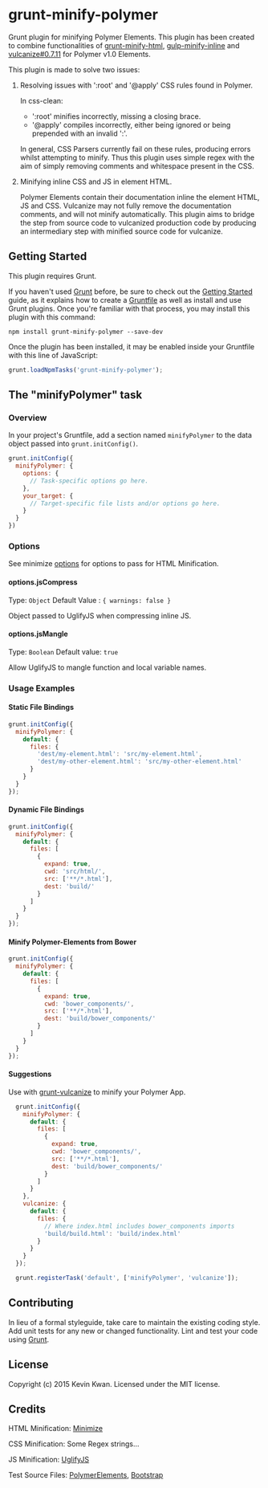 # grunt-minify-polymer
Grunt plugin for minifying Polymer Elements. This plugin has been created to combine functionalities of [grunt-minify-html](https://github.com/sindresorhus/grunt-minify-html), [gulp-minify-inline](https://github.com/shkuznetsov/gulp-minify-inline) and [vulcanize#0.7.11](https://github.com/Polymer/vulcanize) for Polymer v1.0 Elements.

This plugin is made to solve two issues:

1. Resolving issues with ':root' and '@apply' CSS rules found in Polymer.

   In css-clean:
   * ':root' minifies incorrectly, missing a closing brace.
   * '@apply' compiles incorrectly, either being ignored or being prepended with an invalid ':'.

   In general, CSS Parsers currently fail on these rules, producing errors whilst attempting to minify. Thus this plugin uses simple regex with the aim of simply removing comments and whitespace present in the CSS.
2. Minifying inline CSS and JS in element HTML.

   Polymer Elements contain their documentation inline the element HTML, JS and CSS. Vulcanize may not fully remove the documentation comments, and will not minify automatically.
   This plugin aims to bridge the step from source code to vulcanized production code by producing an intermediary step with minified source code for vulcanize.

## Getting Started
This plugin requires Grunt.

If you haven't used [Grunt](http://gruntjs.com/) before, be sure to check out the [Getting Started](http://gruntjs.com/getting-started) guide, as it explains how to create a [Gruntfile](http://gruntjs.com/sample-gruntfile) as well as install and use Grunt plugins. Once you're familiar with that process, you may install this plugin with this command:

```shell
npm install grunt-minify-polymer --save-dev
```

Once the plugin has been installed, it may be enabled inside your Gruntfile with this line of JavaScript:

```js
grunt.loadNpmTasks('grunt-minify-polymer');
```

## The "minifyPolymer" task
### Overview
In your project's Gruntfile, add a section named `minifyPolymer` to the data object passed into `grunt.initConfig()`.

```js
grunt.initConfig({
  minifyPolymer: {
    options: {
      // Task-specific options go here.
    },
    your_target: {
      // Target-specific file lists and/or options go here.
    }
  }
})
```

### Options
See minimize [options](https://github.com/Moveo/minimize#options) for options to pass for HTML Minification.

#### options.jsCompress

Type: `Object`
Default Value : `{ warnings: false }`

Object passed to UglifyJS when compressing inline JS.

#### options.jsMangle

Type: `Boolean`
Default value: `true`

Allow UglifyJS to mangle function and local variable names.

### Usage Examples
#### Static File Bindings
```js
grunt.initConfig({
  minifyPolymer: {
    default: {
      files: {
        'dest/my-element.html': 'src/my-element.html',
        'dest/my-other-element.html': 'src/my-other-element.html'
      }
    }
  }
});
```

#### Dynamic File Bindings
```js
grunt.initConfig({
  minifyPolymer: {
    default: {
      files: [
        {
          expand: true,
          cwd: 'src/html/',
          src: ['**/*.html'],
          dest: 'build/'
        }
      ]
    }
  }
});
```

#### Minify Polymer-Elements from Bower
```js
grunt.initConfig({
  minifyPolymer: {
    default: {
      files: [
        {
          expand: true,
          cwd: 'bower_components/',
          src: ['**/*.html'],
          dest: 'build/bower_components/'
        }
      ]
    }
  }
});
```

#### Suggestions
Use with [grunt-vulcanize](https://github.com/Polymer/grunt-vulcanize) to minify your Polymer App.

```js
  grunt.initConfig({
    minifyPolymer: {
      default: {
        files: [
          {
            expand: true,
            cwd: 'bower_components/',
            src: ['**/*.html'],
            dest: 'build/bower_components/'
          }
        ]
      }
    },
    vulcanize: {
      default: {
        files: {
          // Where index.html includes bower_components imports
          'build/build.html': 'build/index.html'
        }
      }
    }
  });

  grunt.registerTask('default', ['minifyPolymer', 'vulcanize']);
```

## Contributing
In lieu of a formal styleguide, take care to maintain the existing coding style. Add unit tests for any new or changed functionality. Lint and test your code using [Grunt](http://gruntjs.com/).

## License
Copyright (c) 2015 Kevin Kwan. Licensed under the MIT license.

## Credits
HTML Minification: [Minimize](https://github.com/Moveo/minimize)

CSS Minification: Some Regex strings...

JS Minification: [UglifyJS](https://github.com/mishoo/UglifyJS2)

Test Source Files: [PolymerElements](https://github.com/PolymerElements), [Bootstrap](http://getbootstrap.com/)
